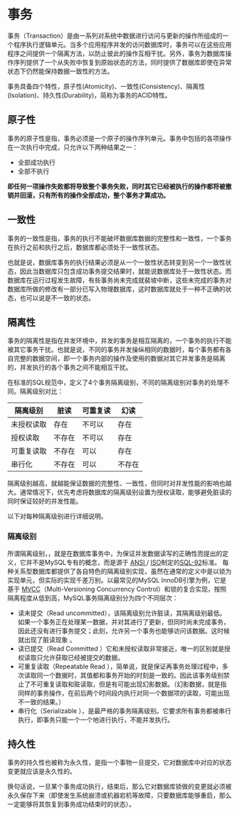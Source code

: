# 事务

事务（Transaction）是由一系列对系统中数据进行访问与更新的操作所组成的一个程序执行逻辑单元。当多个应用程序并发的访问数据库时，事务可以在这些应用程序之间提供一个隔离方法，以防止彼此的操作互相干扰。另外，事务为数据库操作序列提供了一个从失败中恢复到原始状态的方法，同时提供了数据库即使在异常状态下仍然能保持数据一致性的方法。

事务具备四个特性，原子性(Atomicity)、一致性(Consistency)、隔离性(Isolation)、持久性(Durability)，简称为事务的ACID特性。

## 原子性

事务的原子性是指，事务必须是一个原子的操作序列单元。事务中包括的各项操作在一次执行中完成，只允许以下两种结果之一：

- 全部成功执行
- 全部不执行

**即任何一项操作失败都将导致整个事务失败，同时其它已经被执行的操作都将被撤销并回滚，只有所有的操作全部成功，整个事务才算成功。**

## 一致性

事务的一致性是指，事务的执行不能破坏数据库数据的完整性和一致性，一个事务在执行之前和执行之后，数据库都必须处于一致性状态。

也就是说，数据库事务的执行结果必须是从一个一致性状态转变到另一个一致性状态，因此当数据库只包含成功事务提交结果时，就能说数据库处于一致性状态。而数据库在运行过程发生故障，有些事务尚未完成就裴坡中断，这些未完成的事务对数据库所做的修改有一部分已写入物理数据库，这时数据库就处于一种不正确的状态，也可以说是不一致的状态。

## 隔离性

事务的隔离性是指在并发环境中，并发的事务是相互隔离的，一个事务的执行不能被其它事务干扰。也就是说，不同的事务并发操纵相同的数据时，每个事务都有各自完整的数据空间，即一个事务内部的操作及使用的数据对其它并发事务是隔离的，并发执行的各个事务之间不能相互干扰。

在标准的SQL规范中，定义了4个事务隔离级别，不同的隔离级别对事务的处理不同。隔离级别对比：

| 隔离级别   | 脏读   | 可重复读 | 幻读   |
| ---------- | ------ | -------- | ------ |
| 未授权读取 | 存在   | 不可以   | 存在   |
| 授权读取   | 不存在 | 不可以   | 存在   |
| 可重复读取 | 不存在 | 可以     | 存在   |
| 串行化     | 不存在 | 可以     | 不存在 |

隔离级别越高，就越能保证数据的完整性、一致性，但同时对并发性能的影响也越大。通常情况下，优先考虑将数据库的隔离级别设置为授权读取，能够避免脏读的同时保证较好的并发性能。

以下对每种隔离级别进行详细说明。

### 隔离级别

所谓隔离级别，，就是在数据库事务中，为保证并发数据读写的正确性而提出的定义，它并不是MySQL专有的概念，而是源于 <a href="https://en.wikipedia.org/wiki/American_National_Standards_Institute" target="_blank">ANSI </a>/ <a href="https://en.wikipedia.org/wiki/International_Organization_for_Standardization" target="_blank">ISO</a>制定的<a href="https://en.wikipedia.org/wiki/SQL-92" target="_blank">SQL-92</a>标准。 每种关系型数据库都提供了各自特色的隔离级别实现，虽然在通常的定义中是以锁为实现单元，但实际的实现千差万别。以最常见的MySQL InnoDB引擎为例，它是基于 <a href="https://dev.mysql.com/doc/refman/8.0/en/innodb-multi-versioning.html" target="_blank">MVCC</a>（Multi-Versioning Concurrency Control）和锁的复合实现，按照隔离程度从低到高，MySQL事务隔离级别分为四个不同层次： 

- 读未提交（Read uncommitted），该隔离级别允许脏读，其隔离级别最低。如果一个事务正在处理某一数据，并对其进行了更新，但同时尚未完成事务，因此还没有进行事务提交；此刻，允许另一个事务也能够访问该数据。这时候就出现了脏读现象 。
- 读已提交（Read Committed ）它和未授权读取非常接近，唯一的区别就是授权读取只允许获取已经被提交的数据。 
- 可重复读取（Repeatable Read ），简单说，就是保证再事务处理过程中，多次读取同一个数据时，其值都和事务开始的时刻是一致的。因此该事务级别禁止了不可重复读取和赃读取，但是有可能出现幻影数据。（幻影数据，就是指同样的事务操作，在前后两个时间段内执行对同一个数据项的读取，可能出现不一致的结果。） 
- 串行化（Serializable ），是最严格的事务隔离级别。它要求所有事务都被串行执行，即事务只能一个一个地进行执行，不能并发执行。 

## 持久性

事务的持久性也被称为永久性，是指一个事物一旦提交，它对数据库中对应的状态变更就应该是永久性的。

换句话说，一旦某个事务成功执行，结束后，那么它对数据库锁做的变更就必须被永久保存下来（即使发生系统崩溃或机器宕机等故障，只要数据库能够重启，那么一定能够将其恢复到事务成功结束时的状态）。